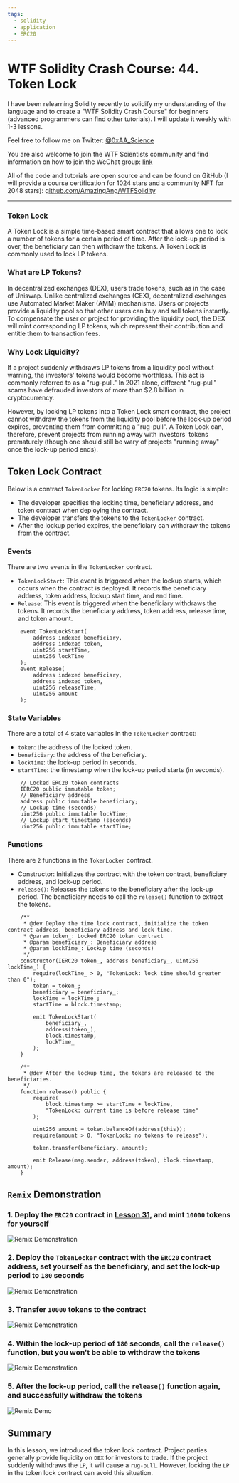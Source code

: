 ```yaml
---
tags:
  - solidity
  - application
  - ERC20
---
```


# WTF Solidity Crash Course: 44. Token Lock

I have been relearning Solidity recently to solidify my understanding of the language and to create a "WTF Solidity Crash Course" for beginners (advanced programmers can find other tutorials). I will update it weekly with 1-3 lessons.

Feel free to follow me on Twitter: [@0xAA_Science](https://twitter.com/0xAA_Science)

You are also welcome to join the WTF Scientists community and find information on how to join the WeChat group: [link](https://discord.gg/5akcruXrsk)

All of the code and tutorials are open source and can be found on GitHub (I will provide a course certification for 1024 stars and a community NFT for 2048 stars): [github.com/AmazingAng/WTFSolidity](https://github.com/AmazingAng/WTFSolidity)

---

### Token Lock

A Token Lock is a simple time-based smart contract that allows one to lock a number of tokens for a certain period of time. After the lock-up period is over, the beneficiary can then withdraw the tokens. A Token Lock is commonly used to lock LP tokens.

### What are LP Tokens?

In decentralized exchanges (DEX), users trade tokens, such as in the case of Uniswap. Unlike centralized exchanges (CEX), decentralized exchanges use Automated Market Maker (AMM) mechanisms. Users or projects provide a liquidity pool so that other users can buy and sell tokens instantly. To compensate the user or project for providing the liquidity pool, the DEX will mint corresponding LP tokens, which represent their contribution and entitle them to transaction fees.

### Why Lock Liquidity?

If a project suddenly withdraws LP tokens from a liquidity pool without warning, the investors' tokens would become worthless. This act is commonly referred to as a "rug-pull." In 2021 alone, different "rug-pull" scams have defrauded investors of more than $2.8 billion in cryptocurrency.

However, by locking LP tokens into a Token Lock smart contract, the project cannot withdraw the tokens from the liquidity pool before the lock-up period expires, preventing them from committing a "rug-pull". A Token Lock can, therefore, prevent projects from running away with investors' tokens prematurely (though one should still be wary of projects "running away" once the lock-up period ends).

## Token Lock Contract

Below is a contract `TokenLocker` for locking `ERC20` tokens. Its logic is simple:

- The developer specifies the locking time, beneficiary address, and token contract when deploying the contract.
- The developer transfers the tokens to the `TokenLocker` contract.
- After the lockup period expires, the beneficiary can withdraw the tokens from the contract.

### Events

There are two events in the `TokenLocker` contract.

- `TokenLockStart`: This event is triggered when the lockup starts, which occurs when the contract is deployed. It records the beneficiary address, token address, lockup start time, and end time.
- `Release`: This event is triggered when the beneficiary withdraws the tokens. It records the beneficiary address, token address, release time, and token amount.

```solidity
    event TokenLockStart(
        address indexed beneficiary,
        address indexed token,
        uint256 startTime,
        uint256 lockTime
    );
    event Release(
        address indexed beneficiary,
        address indexed token,
        uint256 releaseTime,
        uint256 amount
    );
```

### State Variables

There are a total of 4 state variables in the `TokenLocker` contract:

- `token`: the address of the locked token.
- `beneficiary`: the address of the beneficiary.
- `locktime`: the lock-up period in seconds.
- `startTime`: the timestamp when the lock-up period starts (in seconds).

```solidity
    // Locked ERC20 token contracts
    IERC20 public immutable token;
    // Beneficiary address
    address public immutable beneficiary;
    // Lockup time (seconds)
    uint256 public immutable lockTime;
    // Lockup start timestamp (seconds)
    uint256 public immutable startTime;
```

### Functions

There are `2` functions in the `TokenLocker` contract.

- Constructor: Initializes the contract with the token contract, beneficiary address, and lock-up period.
- `release()`: Releases the tokens to the beneficiary after the lock-up period. The beneficiary needs to call the `release()` function to extract the tokens.

```solidity
    /**
     * @dev Deploy the time lock contract, initialize the token contract address, beneficiary address and lock time.
     * @param token_: Locked ERC20 token contract
     * @param beneficiary_: Beneficiary address
     * @param lockTime_: Lockup time (seconds)
     */
    constructor(IERC20 token_, address beneficiary_, uint256 lockTime_) {
        require(lockTime_ > 0, "TokenLock: lock time should greater than 0");
        token = token_;
        beneficiary = beneficiary_;
        lockTime = lockTime_;
        startTime = block.timestamp;

        emit TokenLockStart(
            beneficiary_,
            address(token_),
            block.timestamp,
            lockTime_
        );
    }

    /**
     * @dev After the lockup time, the tokens are released to the beneficiaries.
     */
    function release() public {
        require(
            block.timestamp >= startTime + lockTime,
            "TokenLock: current time is before release time"
        );

        uint256 amount = token.balanceOf(address(this));
        require(amount > 0, "TokenLock: no tokens to release");

        token.transfer(beneficiary, amount);

        emit Release(msg.sender, address(token), block.timestamp, amount);
    }
```

## `Remix` Demonstration

### 1. Deploy the `ERC20` contract in [Lesson 31](../31_ERC20/readme.md), and mint `10000` tokens for yourself

![`Remix` Demonstration](./img/44-2.png)

### 2. Deploy the `TokenLocker` contract with the `ERC20` contract address, set yourself as the beneficiary, and set the lock-up period to `180` seconds

![`Remix` Demonstration](./img/44-3.png)

### 3. Transfer `10000` tokens to the contract

![`Remix` Demonstration](./img/44-4.png)

### 4. Within the lock-up period of `180` seconds, call the `release()` function, but you won't be able to withdraw the tokens

![`Remix` Demonstration](./img/44-5.png)

### 5. After the lock-up period, call the `release()` function again, and successfully withdraw the tokens

![`Remix` Demo](./img/44-6.png)

## Summary

In this lesson, we introduced the token lock contract. Project parties generally provide liquidity on `DEX` for investors to trade. If the project suddenly withdraws the `LP`, it will cause a `rug-pull`. However, locking the `LP` in the token lock contract can avoid this situation.
